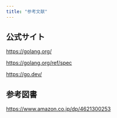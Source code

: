 ```yaml
---
title: "参考文献"
---
```


## 公式サイト

https://golang.org/

https://golang.org/ref/spec

https://go.dev/

## 参考図書

https://www.amazon.co.jp/dp/4621300253

[Go]: https://golang.org/ "The Go Programming Language"
<!-- eof -->
